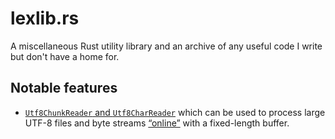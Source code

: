 # lexlib.rs

A miscellaneous Rust utility library and an archive of any useful code I write
but don't have a home for.

## Notable features

* [`Utf8ChunkReader` and `Utf8CharReader`](src/io/utf8.rs) which can be used to
  process large UTF-8 files and byte streams
  [“online”](https://en.wikipedia.org/wiki/Online_algorithm) with a fixed-length
  buffer.
